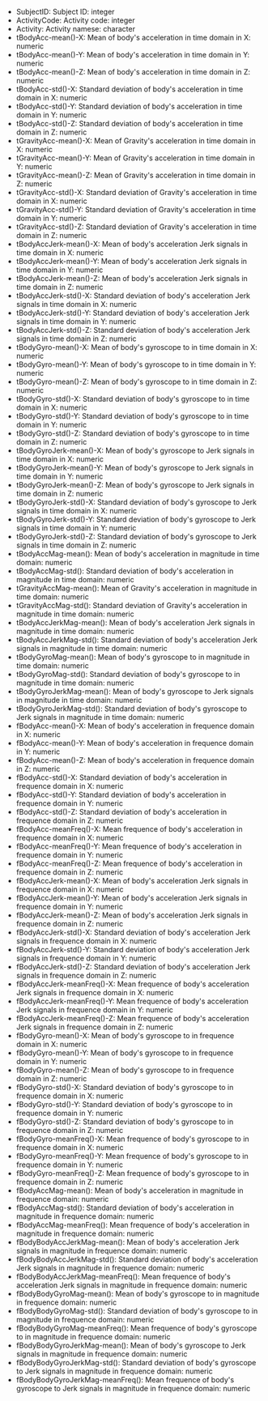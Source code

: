 *  SubjectID:	Subject ID:	integer
*  ActivityCode:	Activity code:	integer
*  Activity:	Activity namese:	character
*  tBodyAcc-mean()-X:	Mean of body's acceleration in time domain in X:	numeric
*  tBodyAcc-mean()-Y:	Mean of body's acceleration in time domain in Y:	numeric
*  tBodyAcc-mean()-Z:	Mean of body's acceleration in time domain in Z:	numeric
*  tBodyAcc-std()-X:	Standard deviation of body's acceleration in time domain in X:	numeric
*  tBodyAcc-std()-Y:	Standard deviation of body's acceleration in time domain in Y:	numeric
*  tBodyAcc-std()-Z:	Standard deviation of body's acceleration in time domain in Z:	numeric
*  tGravityAcc-mean()-X:	Mean of Gravity's acceleration in time domain in X:	numeric
*  tGravityAcc-mean()-Y:	Mean of Gravity's acceleration in time domain in Y:	numeric
*  tGravityAcc-mean()-Z:	Mean of Gravity's acceleration in time domain in Z:	numeric
*  tGravityAcc-std()-X:	Standard deviation of Gravity's acceleration in time domain in X:	numeric
*  tGravityAcc-std()-Y:	Standard deviation of Gravity's acceleration in time domain in Y:	numeric
*  tGravityAcc-std()-Z:	Standard deviation of Gravity's acceleration in time domain in Z:	numeric
*  tBodyAccJerk-mean()-X:	Mean of body's acceleration Jerk signals in time domain in X:	numeric
*  tBodyAccJerk-mean()-Y:	Mean of body's acceleration Jerk signals in time domain in Y:	numeric
*  tBodyAccJerk-mean()-Z:	Mean of body's acceleration Jerk signals in time domain in Z:	numeric
*  tBodyAccJerk-std()-X:	Standard deviation of body's acceleration Jerk signals in time domain in X:	numeric
*  tBodyAccJerk-std()-Y:	Standard deviation of body's acceleration Jerk signals in time domain in Y:	numeric
*  tBodyAccJerk-std()-Z:	Standard deviation of body's acceleration Jerk signals in time domain in Z:	numeric
*  tBodyGyro-mean()-X:	Mean of body's gyroscope to in time domain in X:	numeric
*  tBodyGyro-mean()-Y:	Mean of body's gyroscope to in time domain in Y:	numeric
*  tBodyGyro-mean()-Z:	Mean of body's gyroscope to in time domain in Z:	numeric
*  tBodyGyro-std()-X:	Standard deviation of body's gyroscope to in time domain in X:	numeric
*  tBodyGyro-std()-Y:	Standard deviation of body's gyroscope to in time domain in Y:	numeric
*  tBodyGyro-std()-Z:	Standard deviation of body's gyroscope to in time domain in Z:	numeric
*  tBodyGyroJerk-mean()-X:	Mean of body's gyroscope to Jerk signals in time domain in X:	numeric
*  tBodyGyroJerk-mean()-Y:	Mean of body's gyroscope to Jerk signals in time domain in Y:	numeric
*  tBodyGyroJerk-mean()-Z:	Mean of body's gyroscope to Jerk signals in time domain in Z:	numeric
*  tBodyGyroJerk-std()-X:	Standard deviation of body's gyroscope to Jerk signals in time domain in X:	numeric
*  tBodyGyroJerk-std()-Y:	Standard deviation of body's gyroscope to Jerk signals in time domain in Y:	numeric
*  tBodyGyroJerk-std()-Z:	Standard deviation of body's gyroscope to Jerk signals in time domain in Z:	numeric
*  tBodyAccMag-mean():	Mean of body's acceleration in magnitude in time domain:	numeric
*  tBodyAccMag-std():	Standard deviation of body's acceleration in magnitude in time domain:	numeric
*  tGravityAccMag-mean():	Mean of Gravity's acceleration in magnitude in time domain:	numeric
*  tGravityAccMag-std():	Standard deviation of Gravity's acceleration in magnitude in time domain:	numeric
*  tBodyAccJerkMag-mean():	Mean of body's acceleration Jerk signals in magnitude in time domain:	numeric
*  tBodyAccJerkMag-std():	Standard deviation of body's acceleration Jerk signals in magnitude in time domain:	numeric
*  tBodyGyroMag-mean():	Mean of body's gyroscope to in magnitude in time domain:	numeric
*  tBodyGyroMag-std():	Standard deviation of body's gyroscope to in magnitude in time domain:	numeric
*  tBodyGyroJerkMag-mean():	Mean of body's gyroscope to Jerk signals in magnitude in time domain:	numeric
*  tBodyGyroJerkMag-std():	Standard deviation of body's gyroscope to Jerk signals in magnitude in time domain:	numeric
*  fBodyAcc-mean()-X:	Mean of body's acceleration in frequence domain in X:	numeric
*  fBodyAcc-mean()-Y:	Mean of body's acceleration in frequence domain in Y:	numeric
*  fBodyAcc-mean()-Z:	Mean of body's acceleration in frequence domain in Z:	numeric
*  fBodyAcc-std()-X:	Standard deviation of body's acceleration in frequence domain in X:	numeric
*  fBodyAcc-std()-Y:	Standard deviation of body's acceleration in frequence domain in Y:	numeric
*  fBodyAcc-std()-Z:	Standard deviation of body's acceleration in frequence domain in Z:	numeric
*  fBodyAcc-meanFreq()-X:	Mean frequence of body's acceleration in frequence domain in X:	numeric
*  fBodyAcc-meanFreq()-Y:	Mean frequence of body's acceleration in frequence domain in Y:	numeric
*  fBodyAcc-meanFreq()-Z:	Mean frequence of body's acceleration in frequence domain in Z:	numeric
*  fBodyAccJerk-mean()-X:	Mean of body's acceleration Jerk signals in frequence domain in X:	numeric
*  fBodyAccJerk-mean()-Y:	Mean of body's acceleration Jerk signals in frequence domain in Y:	numeric
*  fBodyAccJerk-mean()-Z:	Mean of body's acceleration Jerk signals in frequence domain in Z:	numeric
*  fBodyAccJerk-std()-X:	Standard deviation of body's acceleration Jerk signals in frequence domain in X:	numeric
*  fBodyAccJerk-std()-Y:	Standard deviation of body's acceleration Jerk signals in frequence domain in Y:	numeric
*  fBodyAccJerk-std()-Z:	Standard deviation of body's acceleration Jerk signals in frequence domain in Z:	numeric
*  fBodyAccJerk-meanFreq()-X:	Mean frequence of body's acceleration Jerk signals in frequence domain in X:	numeric
*  fBodyAccJerk-meanFreq()-Y:	Mean frequence of body's acceleration Jerk signals in frequence domain in Y:	numeric
*  fBodyAccJerk-meanFreq()-Z:	Mean frequence of body's acceleration Jerk signals in frequence domain in Z:	numeric
*  fBodyGyro-mean()-X:	Mean of body's gyroscope to in frequence domain in X:	numeric
*  fBodyGyro-mean()-Y:	Mean of body's gyroscope to in frequence domain in Y:	numeric
*  fBodyGyro-mean()-Z:	Mean of body's gyroscope to in frequence domain in Z:	numeric
*  fBodyGyro-std()-X:	Standard deviation of body's gyroscope to in frequence domain in X:	numeric
*  fBodyGyro-std()-Y:	Standard deviation of body's gyroscope to in frequence domain in Y:	numeric
*  fBodyGyro-std()-Z:	Standard deviation of body's gyroscope to in frequence domain in Z:	numeric
*  fBodyGyro-meanFreq()-X:	Mean frequence of body's gyroscope to in frequence domain in X:	numeric
*  fBodyGyro-meanFreq()-Y:	Mean frequence of body's gyroscope to in frequence domain in Y:	numeric
*  fBodyGyro-meanFreq()-Z:	Mean frequence of body's gyroscope to in frequence domain in Z:	numeric
*  fBodyAccMag-mean():	Mean of body's acceleration in magnitude in frequence domain:	numeric
*  fBodyAccMag-std():	Standard deviation of body's acceleration in magnitude in frequence domain:	numeric
*  fBodyAccMag-meanFreq():	Mean frequence of body's acceleration in magnitude in frequence domain:	numeric
*  fBodyBodyAccJerkMag-mean():	Mean of body's acceleration Jerk signals in magnitude in frequence domain:	numeric
*  fBodyBodyAccJerkMag-std():	Standard deviation of body's acceleration Jerk signals in magnitude in frequence domain:	numeric
*  fBodyBodyAccJerkMag-meanFreq():	Mean frequence of body's acceleration Jerk signals in magnitude in frequence domain:	numeric
*  fBodyBodyGyroMag-mean():	Mean of body's gyroscope to in magnitude in frequence domain:	numeric
*  fBodyBodyGyroMag-std():	Standard deviation of body's gyroscope to in magnitude in frequence domain:	numeric
*  fBodyBodyGyroMag-meanFreq():	Mean frequence of body's gyroscope to in magnitude in frequence domain:	numeric
*  fBodyBodyGyroJerkMag-mean():	Mean of body's gyroscope to Jerk signals in magnitude in frequence domain:	numeric
*  fBodyBodyGyroJerkMag-std():	Standard deviation of body's gyroscope to Jerk signals in magnitude in frequence domain:	numeric
*  fBodyBodyGyroJerkMag-meanFreq():	Mean frequence of body's gyroscope to Jerk signals in magnitude in frequence domain:	numeric
